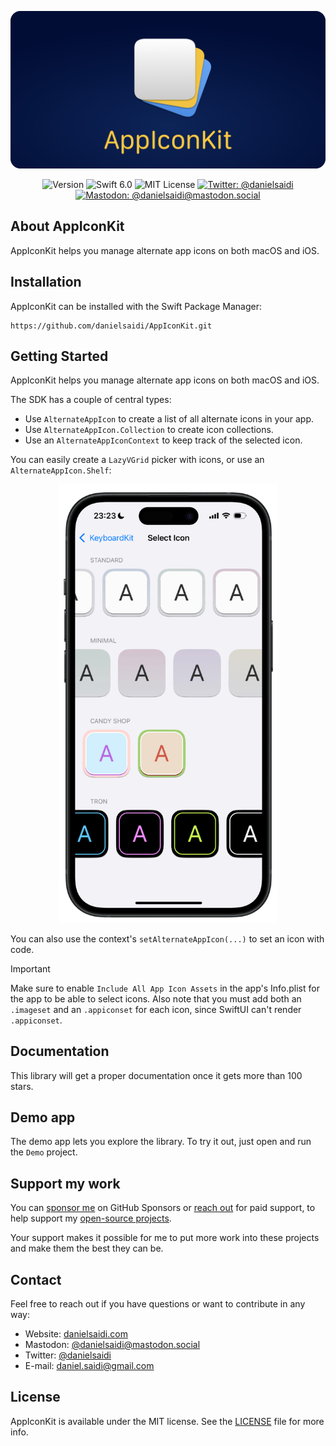 <p align="center">
    <img src ="Resources/Logo_Rounded.png" alt="AppIconKit Logo" title="AppIconKit" />
</p>

<p align="center">
    <img src="https://img.shields.io/github/v/release/danielsaidi/AppIconKit?color=%2300550&sort=semver" alt="Version" title="Version" />
    <img src="https://img.shields.io/badge/swift-6.0-orange.svg" alt="Swift 6.0" />
    <img src="https://img.shields.io/github/license/danielsaidi/AppIconKit" alt="MIT License" title="MIT License" />
    <a href="https://twitter.com/danielsaidi"><img src="https://img.shields.io/twitter/url?label=Twitter&style=social&url=https%3A%2F%2Ftwitter.com%2Fdanielsaidi" alt="Twitter: @danielsaidi" title="Twitter: @danielsaidi" /></a>
    <a href="https://mastodon.social/@danielsaidi"><img src="https://img.shields.io/mastodon/follow/000253346?label=mastodon&style=social" alt="Mastodon: @danielsaidi@mastodon.social" title="Mastodon: @danielsaidi@mastodon.social" /></a>
</p>


## About AppIconKit

AppIconKit helps you manage alternate app icons on both macOS and iOS.



## Installation

AppIconKit can be installed with the Swift Package Manager:

```
https://github.com/danielsaidi/AppIconKit.git
```



## Getting Started

AppIconKit helps you manage alternate app icons on both macOS and iOS.

The SDK has a couple of central types:

* Use `AlternateAppIcon` to create a list of all alternate icons in your app. 
* Use `AlternateAppIcon.Collection` to create icon collections.
* Use an `AlternateAppIconContext` to keep track of the selected icon.

You can easily create a `LazyVGrid` picker with icons, or use an `AlternateAppIcon.Shelf`:

<p align="center">
    <img src="/Resources/device.png" alt="Screenshot" width=350 />
</p>

You can also use the context's `setAlternateAppIcon(...)` to set an icon with code.

> [!IMPORTANT]  
> Make sure to enable `Include All App Icon Assets` in the app's Info.plist for the app to be able to select icons. Also note that you must add both an `.imageset` and an `.appiconset` for each icon, since SwiftUI can't render `.appiconset`.   



## Documentation

This library will get a proper documentation once it gets more than 100 stars. 



## Demo app

The demo app lets you explore the library. To try it out, just open and run the `Demo` project.



## Support my work 

You can [sponsor me][Sponsors] on GitHub Sponsors or [reach out][Email] for paid support, to help support my [open-source projects][OpenSource].

Your support makes it possible for me to put more work into these projects and make them the best they can be.



## Contact

Feel free to reach out if you have questions or want to contribute in any way:

* Website: [danielsaidi.com][Website]
* Mastodon: [@danielsaidi@mastodon.social][Mastodon]
* Twitter: [@danielsaidi][Twitter]
* E-mail: [daniel.saidi@gmail.com][Email]



## License

AppIconKit is available under the MIT license. See the [LICENSE][License] file for more info.



[Email]: mailto:daniel.saidi@gmail.com

[Website]: https://danielsaidi.com
[GitHub]: https://github.com/danielsaidi
[Twitter]: https://twitter.com/danielsaidi
[Mastodon]: https://mastodon.social/@danielsaidi
[OpenSource]: https://danielsaidi.com/opensource
[Sponsors]: https://github.com/sponsors/danielsaidi

[Documentation]: https://danielsaidi.github.io/AppIconKit
[Getting-Started]: https://danielsaidi.github.io/AppIconKit/documentation/appiconkit/getting-started

[License]: https://github.com/danielsaidi/AppIconKit/blob/master/LICENSE
